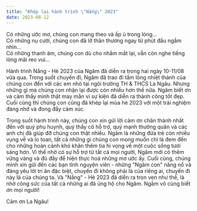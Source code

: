 ```yaml
---
title: "Khép lại hành trình \"Nắng\" 2023"
date: 2023-08-12
---
```


Có những ước mơ, chúng con mang theo và ấp ủ trong lòng...  
Có những nụ cười, chúng con đã lỡ thân thương ngay từ phút đầu ngắm nhìn...  
Có những thanh âm, chúng con dù cho nhắm mắt lại, vẫn còn nghe tiếng lòng mãi reo vui...  

Hành trình Nắng - Hè 2023 của Ngăm đã diễn ra trong hai ngày 10-11/08 vừa qua. Trong suốt chuyến đi, Ngăm đã trao đi tấm lòng nhiệt thành của chúng con đến với các em nhỏ tại ngôi trường TH & THCS La Ngâu. Nhưng những gì mà chúng con nhận lại được còn nhiều hơn thế nữa. Ngăm biết ơn và cảm thấy mình thật may mắn vì sự kiện đã diễn ra thành công tốt đẹp. Cuối cùng thì chúng con cũng đã khép lại mùa hè 2023 với một trải nghiệm đáng nhớ và đong đầy cảm xúc.

Trong suốt hành trình này, chúng con xin gửi lời cảm ơn chân thành nhất đến với quý phụ huynh, quý thầy cô hỗ trợ, quý mạnh thường quân và các anh chị đã giúp đỡ chúng con thật nhiều. Ngăm là những đứa trẻ còn nhiều vụng về và lo toan, tất cả những gì chúng con mong muốn chỉ là đem đến cho những hoàn cảnh khó khăn thêm tia hi vọng về một cuộc sống tươi sáng hơn. Vì thế nhờ có sự hỗ trợ từ tất cả mọi người, Ngăm mới có thêm vững vàng và đủ đầy để hiện thực hoá những mơ ước ấy. Cuối cùng, chúng mình xin gửi đến các bạn tình nguyện viên - những "Ngăm con" năng nổ và đáng yêu lời tri ân đặc biệt, chuyến đi không phải là của riêng ai, chuyến đi này là của chúng ta. Và "Nắng" - Hè 2023 đã diễn ra trọn vẹn như thế, là nhờ công sức của tất cả những ai đã ủng hộ cho Ngăm. Ngăm vô cùng biết ơn mọi người!

Cảm ơn La Ngâu!
